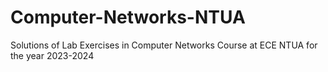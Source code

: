 # Computer-Networks-NTUA
Solutions of Lab Exercises in Computer Networks Course at ECE NTUA for the year 2023-2024
